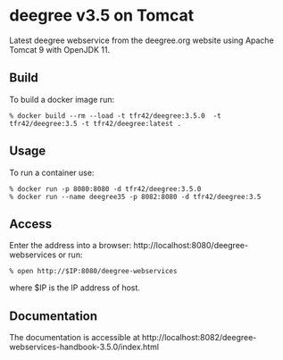 # deegree v3.5 on Tomcat 

Latest deegree webservice from the deegree.org website using Apache Tomcat 9 with OpenJDK 11.

## Build

To build a docker image run:

    % docker build --rm --load -t tfr42/deegree:3.5.0  -t tfr42/deegree:3.5 -t tfr42/deegree:latest .

## Usage

To run a container use:

    % docker run -p 8080:8080 -d tfr42/deegree:3.5.0
    % docker run --name deegree35 -p 8082:8080 -d tfr42/deegree:3.5

## Access

Enter the address into a browser: http://localhost:8080/deegree-webservices or run:

    % open http://$IP:8080/deegree-webservices

where $IP is the IP address of host.

## Documentation

The documentation is accessible at http://localhost:8082/deegree-webservices-handbook-3.5.0/index.html